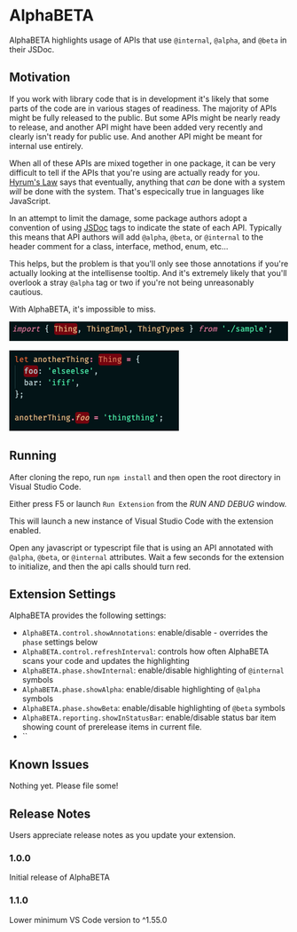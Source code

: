 # AlphaBETA

AlphaBETA highlights usage of APIs that use `@internal`, `@alpha`, and `@beta` in their JSDoc.

## Motivation

If you work with library code that is in development it's likely that some parts of the code are in various stages of readiness.  The majority of APIs might be fully released to the public.  But some APIs might be nearly ready to release, and another API might have been added very recently and clearly isn't ready for public use.  And another API might be meant for internal use entirely.  

When all of these APIs are mixed together in one package, it can be very difficult to tell if the APIs that you're using are actually ready for you.  [Hyrum's Law](https://www.hyrumslaw.com/) says that eventually, anything that _can_ be done with a system *will* be done with the system.  That's especically true in languages like JavaScript.  

In an attempt to limit the damage, some package authors adopt a convention of using [JSDoc](https://jsdoc.app/) tags to indicate the state of each API.  Typically this means that API authors will add `@alpha`, `@beta`, or `@internal` to the header comment for a class, interface, method, enum, etc...

This helps, but the problem is that you'll only see those annotations if you're actually looking at the intellisense tooltip.  And it's extremely likely that you'll overlook a stray `@alpha` tag or two if you're not being unreasonably cautious.

With AlphaBETA, it's impossible to miss.

![Thing is @internal](img/thinginternal.png)

![.foo is @alpha](img/fooisalpha.png)

## Running

After cloning the repo, run `npm install` and then open the root directory in Visual Studio Code.

Either press F5 or launch `Run Extension` from the *RUN AND DEBUG* window.

This will launch a new instance of Visual Studio Code with the extension enabled.

Open any javascript or typescript file that is using an API annotated with `@alpha`, `@beta`, or `@internal` attributes.  Wait a few seconds for the extension to initialize, and then the api calls should turn red.

## Extension Settings

AlphaBETA provides the following settings:

* `AlphaBETA.control.showAnnotations`: enable/disable - overrides the `phase` settings below
* `AlphaBETA.control.refreshInterval`: controls how often AlphaBETA scans your code and updates the highlighting
* `AlphaBETA.phase.showInternal`: enable/disable highlighting of `@internal` symbols
* `AlphaBETA.phase.showAlpha`: enable/disable highlighting of `@alpha` symbols
* `AlphaBETA.phase.showBeta`: enable/disable highlighting of `@beta` symbols
* `AlphaBETA.reporting.showInStatusBar`: enable/disable status bar item showing count of prerelease items in current file.
* ``

## Known Issues

Nothing yet.  Please file some!

## Release Notes

Users appreciate release notes as you update your extension.

### 1.0.0

Initial release of AlphaBETA

### 1.1.0

Lower minimum VS Code version to ^1.55.0

